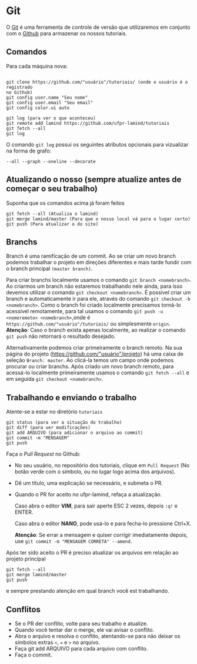 # Git

O [Git](http://git-scm.com/) é uma ferramenta de controle de versão que
utilizaremos em conjunto com o [Github](http://github.com) para armazenar os
nossos tutoriais.

## Comandos

Para cada máquina nova:
```

git clone https://github.com/"usuário"/tutoriais/ (onde o usuário é o registrado
no Github)
git config user.name "Seu nome"
git config user.email "Seu email"
git config color.ui auto

git log (para ver o que aconteceu)
git remote add lamind https://github.com/ufpr-lamind/tutoriais
git fetch --all
git log
```

O comando `git log` possui os seguintes atributos opcionais para vizualizar na
forma de grafo:
````
--all --graph --oneline --decorate
````
## Atualizando o nosso (sempre atualize antes de começar o seu trabalho)

Suponha que os comandos acima já foram feitos
````
git fetch --all (Atualiza o lamind)
git merge lamind/master (Para que o nosso local vá para o lugar certo)
git push (Para atualizar o do site)
````
## Branchs
Branch é uma ramificação de um commit. Ao se criar um novo branch podemos
trabalhar o projeto em direções diferentes e mais tarde fundir com o branch
principal `(master branch)`.

Para criar branchs localmente usamos o comando `git branch <nomebranch>`. Ao
criarmos um branch não estaremos trabalhando nele ainda, para isso devemos
utilizar o comando `git checkout <nomebranch>`. É possível criar um branch e
automaticamente ir para ele, através do comando `git checkout -b <nomebranch>`.
Como o branch foi criado localmente precisamos torná-lo acessível remotamente,
para tal usamos o comando `git push -u <nomeremoto> <nomebranch>`,onde
<nomeremoto> é `https://github.com/"usuário"/tutoriais/` ou simplesmente
`origin`. **Atenção**: Caso o branch exista apenas localmente, ao realizar o
comando `git push` não retornará o resultado desejado.

Alternativamente podemos criar primeiramente o branch remoto. Na sua página do
projeto (https://github.com/"usuário"/projeto) há uma caixa de seleção
`Branch: master`. Ao clicá-la temos um campo onde podemos procurar ou criar
branchs. Após criado um novo branch remoto, para acessá-lo localmente
primeiramente usamos o comando `git fetch --all` e em seguida `git
checkout <nomebranch>`.

## Trabalhando e enviando o trabalho

Atente-se a estar no diretório `tutoriais`

```
git status (para ver a situação do trabalho)
git diff (para ver modificações)
git add ARQUIVO (para adicionar o arquivo ao commit)
git commit -m "MENSAGEM"
git push
```

Faça o *Pull Request* no Github:
  - No seu usuário, no repositório dos tutoriais, clique em `Pull Request`
      (No botão verde com o símbolo, ou no lugar logo acima dos arquivos).
  - Dê um título, uma explicação se necessário, e submeta o PR.
  - Quando o PR for aceito no ufpr-lamind, refaça a atualização.

    Caso abra o editor **VIM**, para sair aperte ESC 2 vezes, depois `:q!` e
    ENTER.

    Caso abra o editor **NANO**, pode usá-lo e para fecha-lo pressione Ctrl+X.

      **Atenção**: Se errar a mensagem e quiser corrigir imediatamente depois,
use `git commit -m "MENSAGEM CORRETA" --amend`.

Após ter sido aceito o PR é preciso atualizar os arquivos em relação ao projeto
principal
````
git fetch --all
git merge lamind/master
git push
````
e sempre prestando atenção em qual branch você est trabalhando.

## Conflitos

  - Se o PR der conflito, volte para seu trabalho e atualize.
  - Quando você tentar dar o merge, ele vai avisar o conflito.
  - Abra o arquivo e resolva o conflito, atentando-se para não deixar os
    símbolos extras `<`, `=` e `>` no arquivo.
  - Faça git add ARQUIVO para cada arquivo com conflito.
  - Faça o commit.
